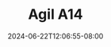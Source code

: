 --- 
title: "Agil A14"
description: "nonton   Agil A14      "
date: 2024-06-22T12:06:55-08:00
file_code: "duhark7k49f2"
draft: false
cover: "si9du5zisvqm1phb.jpg"
tags: ["Agil", "bokep-indo", "bokep-viral", "bokep-ig"]
length: 298
fld_id: "1483106"
foldername: "Agil"
categories: ["Agil"]
views: 0
---
